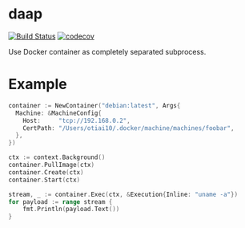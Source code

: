 # daap

[![Build Status](https://travis-ci.org/otiai10/daap.svg?branch=master)](https://travis-ci.org/otiai10/daap) [![codecov](https://codecov.io/gh/otiai10/daap/branch/master/graph/badge.svg)](https://codecov.io/gh/otiai10/daap)

Use Docker container as completely separated subprocess.

# Example

```go
container := NewContainer("debian:latest", Args{
  Machine: &MachineConfig{
    Host:     "tcp://192.168.0.2",
    CertPath: "/Users/otiai10/.docker/machine/machines/foobar",
  },
})

ctx := context.Background()
container.PullImage(ctx)
container.Create(ctx)
container.Start(ctx)

stream, _ := container.Exec(ctx, &Execution{Inline: "uname -a"})
for payload := range stream {
    fmt.Println(payload.Text())
}
```
